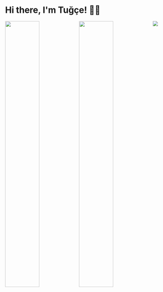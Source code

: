 # Hi there, I'm Tuğçe! 👋🏼

<img align="left" width="47%" src ="https://github-readme-stats.vercel.app/api?username=tugceozcakir&show_icons=true&theme=radical" />

<img align="left" width="47%" src ="https://github-readme-stats.vercel.app/api/top-langs/?username=tugceozcakir&layout=compact" />

<img align="left" src = "https://img.shields.io/badge/-Stackoverflow-FE7A16?style=for-the-badge&logo=stack-overflow&logoColor=white" />
